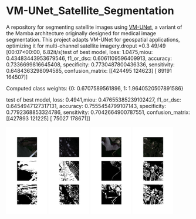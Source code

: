# VM-UNet_Satellite_Segmentation
A repository for segmenting satellite images using [VM-UNet](https://github.com/JCruan519/VM-UNet), a variant of the Mamba architecture originally designed for medical image segmentation. This project adapts VM-UNet for geospatial applications, optimizing it for multi-channel satellite imagery.droput =0.3
 49/49 [00:07<00:00,  6.82it/s]test of best model, loss: 1.0475,miou: 0.43483443953679546, f1_or_dsc: 0.6061109596409913, accuracy: 0.7336699816645408,                 specificity: 0.7730487800436336, sensitivity: 0.6484363298094585, confusion_matrix: [[424495 124623]
 [ 89191 164507]]

 Computed class weights: {0: 0.6707589561896, 1: 1.9640520507891586}

 test of best model, loss: 0.4941,miou: 0.47655385239102427, f1_or_dsc: 0.6454947127317131, accuracy: 0.7555454799107143,                 specificity: 0.7792368853324786, sensitivity: 0.7042664900787551, confusion_matrix: [[427893 121225]
 [ 75027 178671]]

 <p float="left">
  <img src="https://github.com/f-kuzey-edes-huyal/VM-UNet_Satellite_Segmentation/blob/main/images/0.png" width="22%" />
  <img src="https://github.com/f-kuzey-edes-huyal/VM-UNet_Satellite_Segmentation/blob/main/images/10.png" width="22%" />
  <img src="https://github.com/f-kuzey-edes-huyal/VM-UNet_Satellite_Segmentation/blob/main/images/20.png" width="22%" />
  <img src="https://github.com/f-kuzey-edes-huyal/VM-UNet_Satellite_Segmentation/blob/main/images/30.png" width="22%" />
</p>

